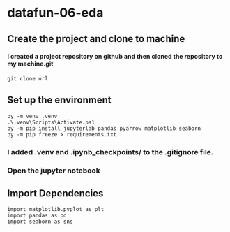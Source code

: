 # datafun-06-eda

## Create the project and clone to machine

#### I created a project repository on github and then cloned the repository to my machine.git 
```shell
git clone url
```

## Set up the environment
```shell
py -m venv .venv
.\.venv\Scripts\Activate.ps1
py -m pip install jupyterlab pandas pyarrow matplotlib seaborn
py -m pip freeze > requirements.txt
```

### I added .venv and .ipynb_checkpoints/ to the .gitignore file.
### Open the jupyter notebook

## Import Dependencies
```shell
import matplotlib.pyplot as plt
import pandas as pd
import seaborn as sns
```

